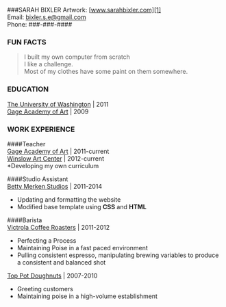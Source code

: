 ###SARAH BIXLER
Artwork: [www.sarahbixler.com][1]  
Email: [bixler.s.e@gmail.com][2]  
Phone: ###-###-####

###  FUN FACTS
>I built my own computer from scratch  
>I like a challenge.  
>Most of my clothes have some paint on them somewhere.  


###  EDUCATION
[The University of Washington][1]  |  2011  
[Gage Academy of Art][2]  |  2009  

###  WORK EXPERIENCE  
####Teacher  
[Gage Academy of Art][4]  |  2011-current  
[Winslow Art Center][5]  |  2012-current  
*Developing my own curriculum

####Studio Assistant  
[Betty Merken Studios][6]  |  2011-2014    
*  Updating and formatting the website  
*  Modified base template using __CSS__ and __HTML__  

####Barista   
[Victrola Coffee Roasters][7]  |  2011-2012    
*  Perfecting a Process  
*  Maintaining Poise in a fast paced environment  
*  Pulling consistent espresso, manipulating brewing variables to produce a consistent and balanced shot  

[Top Pot Doughnuts][8]  |  2007-2010  
*  Greeting customers
*  Maintaining poise in a high-volume establishment




[1]:  http://www.sarahbixler.com
[2]:  mailto:bixler.s.e@gmail.com
[3]:  http://www.washington.edu
[4]:  http://www.gageacademy.org
[5]:  http://www.winslowartcenter.com
[6]:  http://www.bettymerkenstudio.com
[7]:  http://www.victrolacoffeeroasters.com
[8]:  http://www.toppotdoughnuts.com
